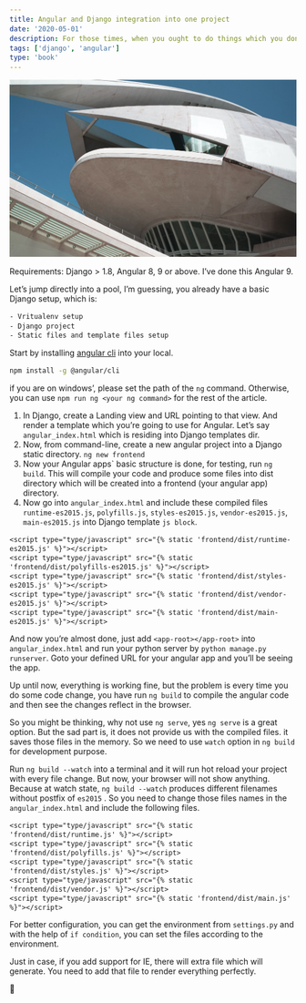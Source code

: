 ```yaml
---
title: Angular and Django integration into one project
date: '2020-05-01'
description: For those times, when you ought to do things which you don’t want to do.
tags: ['django', 'angular']
type: 'book'
---
```


![Django and Angular](./django-angular.jpeg)

Requirements: Django > 1.8, Angular 8, 9 or above. I’ve done this Angular 9.

Let’s jump directly into a pool, I’m guessing, you already have a basic Django setup, which is:

```bash
- Vritualenv setup
- Django project
- Static files and template files setup
```

Start by installing [angular cli](https://cli.angular.io/) into your local.

```bash
npm install -g @angular/cli
```

if you are on windows’, please set the path of the `ng` command. Otherwise, you can use `npm run ng <your ng command>` for the rest of the article.

1. In Django, create a Landing view and URL pointing to that view. And render a template which you’re going to use for Angular. Let’s say `angular_index.html` which is residing into Django templates dir.
2. Now, from command-line, create a new angular project into a Django static directory. `ng new frontend`
3. Now your Angular apps\` basic structure is done, for testing, run `ng build`. This will compile your code and produce some files into dist directory which will be created into a frontend (your angular app) directory.
4. Now go into `angular_index.html` and include these compiled files `runtime-es2015.js`, `polyfills.js`, `styles-es2015.js`, `vendor-es2015.js`, `main-es2015.js` into Django template `js block`.

```django
<script type="type/javascript" src="{% static 'frontend/dist/runtime-es2015.js' %}"></script>
<script type="type/javascript" src="{% static 'frontend/dist/polyfills-es2015.js' %}"></script>
<script type="type/javascript" src="{% static 'frontend/dist/styles-es2015.js' %}"></script>
<script type="type/javascript" src="{% static 'frontend/dist/vendor-es2015.js' %}"></script>
<script type="type/javascript" src="{% static 'frontend/dist/main-es2015.js' %}"></script>
```

And now you’re almost done, just add `<app-root></app-root>` into `angular_index.html` and run your python server by `python manage.py runserver`. Goto your defined URL for your angular app and you’ll be seeing the app.

Up until now, everything is working fine, but the problem is every time you do some code change, you have run `ng build` to compile the angular code and then see the changes reflect in the browser.

So you might be thinking, why not use `ng serve`, yes `ng serve` is a great option. But the sad part is, it does not provide us with the compiled files. it saves those files in the memory. So we need to use `watch` option in `ng build` for development purpose.

Run `ng build --watch` into a terminal and it will run hot reload your project with every file change. But now, your browser will not show anything. Because at watch state, `ng build --watch` produces different filenames without postfix of `es2015` . So you need to change those files names in the `angular_index.html` and include the following files.

```django
<script type="type/javascript" src="{% static 'frontend/dist/runtime.js' %}"></script>
<script type="type/javascript" src="{% static 'frontend/dist/polyfills.js' %}"></script>
<script type="type/javascript" src="{% static 'frontend/dist/styles.js' %}"></script>
<script type="type/javascript" src="{% static 'frontend/dist/vendor.js' %}"></script>
<script type="type/javascript" src="{% static 'frontend/dist/main.js' %}"></script>
```

For better configuration, you can get the environment from `settings.py` and with the help of `if condition`, you can set the files according to the environment.

Just in case, if you add support for IE, there will extra file which will generate. You need to add that file to render everything perfectly.

🙏
